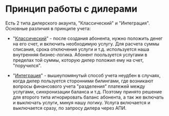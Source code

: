 # Принцип работы с дилерами

Есть 2 типа дилерского акаунта, "Классический" и "Интеграция". Основные различия в принципе учета:

* "[Классический](type-classic.md)" - после создания абонента, нужно положить денег на его счет, и включить необходимую услугу. 
Для расчета суммы списания, срока отключения услуги и т.д. используется наша внутренняя бизнес-логика.
Абонент поользуется услугами в пределах той суммы, которую дилер положил ему на счет, "поручился".

* "[Интеграция](type-integration.md)" - вышеупомянутый способ учета неудбен в случаях, когда дилер пользуется сторонними билингами,
где возникают вопросы финансового учета "разделения" платежей между услугами, синхронизации баланса и т.д.
Поэтому принято решение для второго типа игнорировать баланс абонента, а так же включать и выключать услуги, 
минуя нашу логику. Услуга включается и выключается сразу, по запросу дилера через АПИ.

